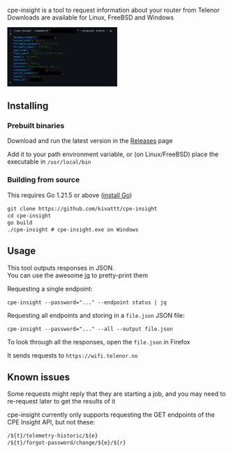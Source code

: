 cpe-insight is a tool to request information about your router from Telenor\
Downloads are available for Linux, FreeBSD and Windows

<img src="screenshots/status.png" alt="Requesting the status endpoint, and visualizing the JSON response with jq" width="50%">

## Installing
### Prebuilt binaries
Download and run the latest version in the [Releases](https://github.com/kivattt/cpe-insight/releases) page

Add it to your path environment variable, or (on Linux/FreeBSD) place the executable in `/usr/local/bin`

### Building from source
This requires Go 1.21.5 or above ([install Go](https://go.dev/dl/))
```
git clone https://github.com/kivattt/cpe-insight
cd cpe-insight
go build
./cpe-insight # cpe-insight.exe on Windows
```

## Usage
This tool outputs responses in JSON.\
You can use the awesome [jq](https://github.com/jqlang/jq/releases) to pretty-print them

Requesting a single endpoint:
```
cpe-insight --password="..." --endpoint status | jq
```

Requesting all endpoints and storing in a `file.json` JSON file:
```
cpe-insight --password="..." --all --output file.json
```
To look through all the responses, open the `file.json` in Firefox

It sends requests to `https://wifi.telenor.no`

## Known issues
Some requests might reply that they are starting a job, and you may need to re-request later to get the results of it

cpe-insight currently only supports requesting the GET endpoints of the CPE Insight API, but not these:
```
/${t}/telemetry-historic/${e}
/${t}/forgot-password/change/${e}/${r}
```
